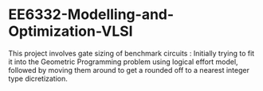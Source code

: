 # EE6332-Modelling-and-Optimization-VLSI

This project involves gate sizing of benchmark circuits : Initially trying to fit it into the Geometric Programming problem using logical effort model, followed by moving them around to get a rounded off to a nearest integer type dicretization.
